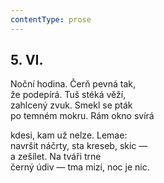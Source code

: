 ```yaml
---
contentType: prose
---
```


## 5\. VI.

Noční hodina. Čerň pevná tak,  
že podepírá. Tuš stéká věží,  
zahlcený zvuk. Smekl se pták  
po temném mokru. Rám okno svírá

kdesi, kam už nelze. Lemae:  
navršit náčrty, sta kreseb, skic —  
a zešílet. Na tváři trne  
černý údiv — tma mizí, noc je nic.
